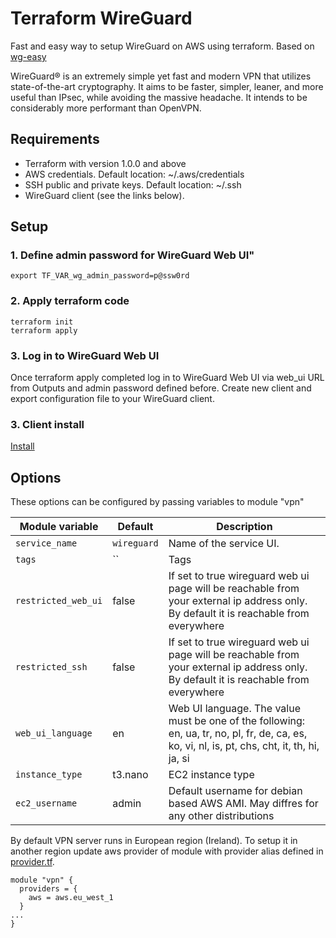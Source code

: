 # Terraform WireGuard
Fast and easy way to setup WireGuard on AWS using terraform.
Based on [wg-easy](https://github.com/wg-easy/wg-easy)

WireGuard® is an extremely simple yet fast and modern VPN that utilizes state-of-the-art cryptography. 
It aims to be faster, simpler, leaner, and more useful than IPsec, while avoiding the massive headache. 
It intends to be considerably more performant than OpenVPN. 

## Requirements
* Terraform with version 1.0.0 and above
* AWS credentials. Default location: ~/.aws/credentials
* SSH public and private keys. Default location: ~/.ssh
* WireGuard client (see the links below).

## Setup
### 1. Define admin password for WireGuard Web UI"
```shell
export TF_VAR_wg_admin_password=p@ssw0rd
```
### 2.  Apply terraform code
```shell
terraform init
terraform apply
```
### 3. Log in to WireGuard Web UI
Once terraform apply completed log in to WireGuard Web UI via web_ui URL from Outputs and admin password defined before.
Create new client and export configuration file to your WireGuard client.

### 3. Client install
[Install](https://www.wireguard.com/install/)

## Options

These options can be configured by passing variables to module "vpn"

| Module variable | Default  | Description                                                                        |
| - | - |--------------------------------------------------------------------------------------------------|
| `service_name` | `wireguard` |  Name of the service UI.                                                             |
| `tags` | `` | Tags                                      |
| `restricted_web_ui` | false | If set to true wireguard web ui page will be reachable from your external ip address only. By default it is reachable from everywhere                                  |
| `restricted_ssh` | false | If set to true wireguard web ui page will be reachable from your external ip address only. By default it is reachable from everywhere                                   |
| `web_ui_language` | en | Web UI language. The value must be one of the following: en, ua, tr, no, pl, fr, de, ca, es, ko, vi, nl, is, pt, chs, cht, it, th, hi, ja, si                                 |
| `instance_type` | t3.nano | EC2 instance type                                    |
| `ec2_username` | admin | Default username for debian based AWS AMI. May diffres for any other distributions                                      |

By default VPN server runs in European region (Ireland). To setup it in another region update aws provider of module with provider alias defined in [provider.tf](https://github.com/garry-gunshot/wireguard_terraform/blob/main/provider.tf).
```shell
module "vpn" {
  providers = {
    aws = aws.eu_west_1
  }
...
}
```
